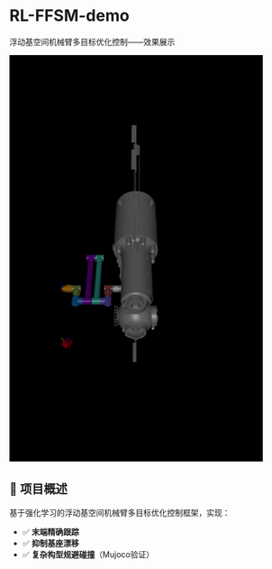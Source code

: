# RL-FFSM-demo

浮动基空间机械臂多目标优化控制——效果展示



<img src="./assets/FFSM.gif" alt="Demo" width="450" />

## 📌 项目概述

基于强化学习的浮动基空间机械臂多目标优化控制框架，实现：

- ✅ **末端精确跟踪**
- ✅ **抑制基座漂移**
- ✅ **复杂构型规避碰撞**（Mujoco验证）

